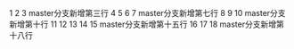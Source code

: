 1
2
3
master分支新增第三行
4
5
6
7
master分支新增第七行
8
9
10
master分支新增第十行
11
12
13
14
15
master分支新增第十五行
16
17
18
master分支新增第十八行